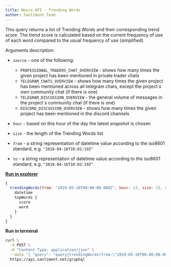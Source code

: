 ```yaml
---
title: Neuro API - Trending Words
author: Santiment Team
---
```


This query returns a list of Trending Words and their corresponding
trend score. The trend score is calculated based on the current
frequency of use of each word compared to the usual frequency of use
(simplified).

Arguments description:

-   *`source`* - one of the following:

    - `PROFESSIONAL_TRADERS_CHAT_OVERVIEW` - shows how many times the
    given project has been mentioned in private trader chats
    - `TELEGRAM_CHATS_OVERVIEW` - shows how many times the given project
    has been mentioned across all telegram chats, except the project`s
    own community chat (if there is one)
    - `TELEGRAM_DISCUSSION_OVERVIEW` - the general volume of messages in
    the project`s community chat (if there is one)
    - `DISCORD_DISCUSSION_OVERVIEW` - shows how many times the given
    project has been mentioned in the discord channels
-   *`hour`* - based on this hour of the day the latest snapshot is chosen
-   *`size`* - the length of the Trending Words list
-   *`from`* - a string representation of datetime value according to the
    iso8601 standard, e.g. `"2018-04-16T10:02:19Z"`
-   *`to`* - a string representation of datetime value according to the
    iso8601 standard, e.g. `"2018-04-16T10:02:19Z"`

[**Run in
explorer**](https://api.santiment.net/graphiql?query=%7B%0A%20%20trendingWords(from%3A%20%222019-05-10T00%3A00%3A00.000Z%22%2C%20hour%3A%2013%2C%20size%3A%2015%2C%20source%3A%20ALL%2C%20to%3A%20%222019-06-23T00%3A00%3A00.000Z%22)%20%7B%0A%20%20%20%20datetime%0A%20%20%20%20topWords%20%7B%0A%20%20%20%20%20%20score%0A%20%20%20%20%20%20word%0A%20%20%20%20%7D%0A%20%20%7D%0A%7D%0A&variables=)

```js
{
  trendingWords(from: "2019-05-10T00:00:00.000Z", hour: 13, size: 15, source: ALL, to: "2019-06-23T00:00:00.000Z") {
    datetime
    topWords {
      score
      word
    }
  }
}
```

**Run in terminal**

```sh
curl \
  -X POST \
  -H "Content-Type: application/json" \
  --data '{ "query": "query{trendingWords(from:\"2019-05-10T00:00:00.000Z\",hour:13,size:15,slug:\"ethereum\",to:\"2019-06-23T00:00:00.000Z\"){datetime, topWords {score,word}}}" }' \
  https://api.santiment.net/graphql
```
